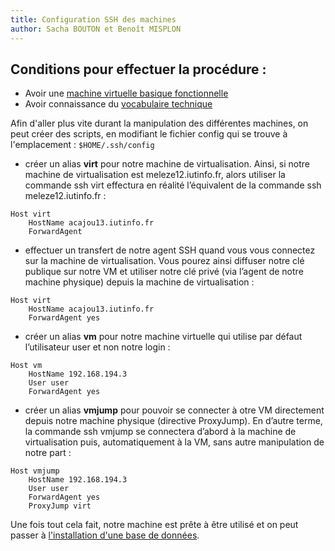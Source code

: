 ```yaml
---
title: Configuration SSH des machines
author: Sacha BOUTON et Benoît MISPLON
---
```


## Conditions pour effectuer la procédure : 
-   Avoir une [machine virtuelle basique fonctionnelle](./creation_vm.md)
-   Avoir connaissance du [vocabulaire technique](./introduction_et_vocabulaire.md)


Afin d'aller plus vite durant la manipulation des différentes machines, on peut créer des scripts, en modifiant le fichier config qui se trouve à l'emplacement : `$HOME/.ssh/config`

- créer un alias **virt** pour notre machine de virtualisation. Ainsi, si notre machine de virtualisation est meleze12.iutinfo.fr, alors utiliser la commande ssh virt effectura en réalité l’équivalent de la commande ssh meleze12.iutinfo.fr :
```
Host virt
    HostName acajou13.iutinfo.fr
    ForwardAgent
```
- effectuer un transfert de notre agent SSH quand vous vous connectez sur la machine de virtualisation. Vous pourez ainsi diffuser notre clé publique sur notre VM et utiliser notre clé privé (via l’agent de notre machine physique) depuis la machine de virtualisation :
```
Host virt
    HostName acajou13.iutinfo.fr
    ForwardAgent yes
```
- créer un alias **vm** pour notre machine virtuelle qui utilise par défaut l’utilisateur user et non notre login : 
```
Host vm
    HostName 192.168.194.3
    User user
    ForwardAgent yes
```
- créer un alias **vmjump** pour pouvoir se connecter à otre VM directement depuis notre machine physique (directive ProxyJump). En d’autre terme, la commande ssh vmjump se connectera d’abord à la machine de virtualisation puis, automatiquement à la VM, sans autre manipulation de notre part : 
```
Host vmjump
    HostName 192.168.194.3
    User user
    ForwardAgent yes
    ProxyJump virt
```

Une fois tout cela fait, notre machine est prête à être utilisé et on peut passer à [l'installation d'une base de données](./installation_bdd.md).